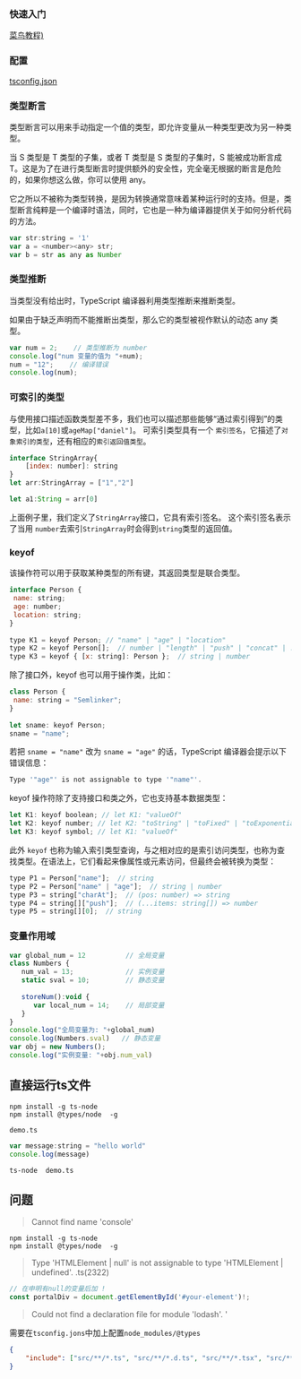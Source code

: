 ### 快速入门

[ 菜鸟教程)](https://www.runoob.com/typescript/ts-install.html)


### 配置

[tsconfig.json](https://www.tslang.cn/docs/handbook/tsconfig-json.html)

### 类型断言

类型断言可以用来手动指定一个值的类型，即允许变量从一种类型更改为另一种类型。

当 S 类型是 T 类型的子集，或者 T 类型是 S 类型的子集时，S 能被成功断言成 T。这是为了在进行类型断言时提供额外的安全性，完全毫无根据的断言是危险的，如果你想这么做，你可以使用 any。

它之所以不被称为类型转换，是因为转换通常意味着某种运行时的支持。但是，类型断言纯粹是一个编译时语法，同时，它也是一种为编译器提供关于如何分析代码的方法。

```javascript
var str:string = '1'
var a = <number><any> str;
var b = str as any as Number
```

### 类型推断

当类型没有给出时，TypeScript 编译器利用类型推断来推断类型。

如果由于缺乏声明而不能推断出类型，那么它的类型被视作默认的动态 any 类型。

```javascript
var num = 2;    // 类型推断为 number
console.log("num 变量的值为 "+num); 
num = "12";    // 编译错误
console.log(num);
```

### 可索引的类型
与使用接口描述函数类型差不多，我们也可以描述那些能够“通过索引得到”的类型，比如`a[10]`或`ageMap["daniel"]`。 可索引类型具有一个 `索引签名`，它描述了`对象索引的类型`，还有相应的`索引返回值类型`。
```js
interface StringArray{
	[index: number]: string
}
let arr:StringArray = ["1","2"]

let a1:String = arr[0]
```

上面例子里，我们定义了`StringArray`接口，它具有索引签名。 这个索引签名表示了当用 `number`去索引`StringArray`时会得到`string`类型的返回值。

### keyof

该操作符可以用于获取某种类型的所有键，其返回类型是联合类型。

```js
interface Person {  
 name: string;  
 age: number;  
 location: string;  
}  
  
type K1 = keyof Person; // "name" | "age" | "location"  
type K2 = keyof Person[];  // number | "length" | "push" | "concat" | ...  
type K3 = keyof { [x: string]: Person };  // string | number
```

除了接口外，keyof 也可以用于操作类，比如：

```js
class Person {  
 name: string = "Semlinker";  
}  
  
let sname: keyof Person;  
sname = "name";  
```

若把 `sname = "name"` 改为 `sname = "age"` 的话，TypeScript 编译器会提示以下错误信息：

```js
Type '"age"' is not assignable to type '"name"'.
```


keyof 操作符除了支持接口和类之外，它也支持基本数据类型：


```js
let K1: keyof boolean; // let K1: "valueOf"  
let K2: keyof number; // let K2: "toString" | "toFixed" | "toExponential" | ...  
let K3: keyof symbol; // let K1: "valueOf"
```

此外 `keyof` 也称为输入索引类型查询，与之相对应的是索引访问类型，也称为查找类型。在语法上，它们看起来像属性或元素访问，但最终会被转换为类型：

```js
type P1 = Person["name"];  // string  
type P2 = Person["name" | "age"];  // string | number  
type P3 = string["charAt"];  // (pos: number) => string  
type P4 = string[]["push"];  // (...items: string[]) => number  
type P5 = string[][0];  // string
```
### 变量作用域

```javascript
var global_num = 12          // 全局变量
class Numbers { 
   num_val = 13;             // 实例变量
   static sval = 10;         // 静态变量
   
   storeNum():void { 
      var local_num = 14;    // 局部变量
   } 
} 
console.log("全局变量为: "+global_num)  
console.log(Numbers.sval)   // 静态变量
var obj = new Numbers(); 
console.log("实例变量: "+obj.num_val)
```

## 直接运行ts文件

```shell
npm install -g ts-node
npm install @types/node  -g
```



`demo.ts`
```javascript
var message:string = "hello world"
console.log(message)
```

```shell
ts-node  demo.ts
```


## 问题



> Cannot find name 'console'

```shell
npm install -g ts-node
npm install @types/node  -g
```


> Type 'HTMLElement | null' is not assignable to type 'HTMLElement | undefined'. .ts(2322)

```js
// 在申明有null的变量后加 !
const portalDiv = document.getElementById('#your-element')!;
```


> Could not find a declaration file for module 'lodash'. '

需要在`tsconfig.jons`中加上配置`node_modules/@types`
```json
{
	"include": ["src/**/*.ts", "src/**/*.d.ts", "src/**/*.tsx", "src/**/*.vue","node_modules/@types"]
}
```